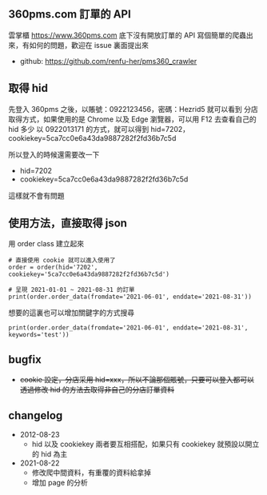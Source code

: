 ## 360pms.com 訂單的 API

雲掌櫃 https://www.360pms.com 底下沒有開放訂單的 API
寫個簡單的爬蟲出來，有如何的問題，歡迎在 issue 裏面提出來

- github: https://github.com/renfu-her/pms360_crawler

## 取得 hid

先登入 360pms 之後，以賬號：0922123456，密碼：Hezrid5 就可以看到
分店取得方式，如果使用的是 Chrome 以及 Edge 瀏覽器，可以用 F12 去查看自己的 hid 多少
以 0922013171 的方式，就可以得到 hid=7202，cookiekey=5ca7cc0e6a43da9887282f2fd36b7c5d

所以登入的時候還需要改一下
- hid=7202
- cookiekey=5ca7cc0e6a43da9887282f2fd36b7c5d

這樣就不會有問題

## 使用方法，直接取得 json

用 order class 建立起來
```
# 直接使用 cookie 就可以進入使用了
order = order(hid='7202', cookiekey='5ca7cc0e6a43da9887282f2fd36b7c5d')

# 呈現 2021-01-01 ~ 2021-08-31 的訂單
print(order.order_data(fromdate='2021-06-01', enddate='2021-08-31'))
```

想要的這裏也可以增加關鍵字的方式搜尋
```
print(order.order_data(fromdate='2021-06-01', enddate='2021-08-31', keywords='test'))
```

## bugfix

- ~~cookie 設定，分店采用 hid=xxx，所以不論那個賬號，只要可以登入都可以透過修改 hid 的方法去取得非自己的分店訂單資料~~

## changelog
- 2012-08-23
  - hid 以及 cookiekey 兩者要互相搭配，如果只有 cookiekey 就預設以開立的 hid 為主
- 2021-08-22 
  - 修改爬中間資料，有重覆的資料給拿掉
  - 增加 page 的分析